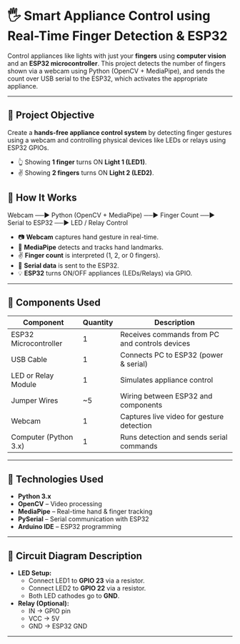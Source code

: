 # 🖐️ Smart Appliance Control using Real-Time Finger Detection & ESP32

Control appliances like lights  with just your **fingers** using **computer vision** and an **ESP32 microcontroller**. This project detects the number of fingers shown via a webcam using Python (OpenCV + MediaPipe), and sends the count over USB serial to the ESP32, which activates the appropriate appliance.

---

## 🎯 Project Objective

Create a **hands-free appliance control system** by detecting finger gestures using a webcam and controlling physical devices like LEDs or relays using ESP32 GPIOs.
- 👆 Showing **1 finger** turns ON **Light 1 (LED1)**.
- ✌️ Showing **2 fingers** turns ON **Light 2 (LED2)**.


## 📸 How It Works

Webcam ──▶ Python (OpenCV + MediaPipe) ──▶ Finger Count ──▶ Serial to ESP32 ──▶ LED / Relay Control
- 📷 **Webcam** captures hand gesture in real-time.
- 🧠 **MediaPipe** detects and tracks hand landmarks.
- ✌️ **Finger count** is interpreted (1, 2, or 0 fingers).
- 🔁 **Serial data** is sent to the ESP32.
- 💡 **ESP32** turns ON/OFF appliances (LEDs/Relays) via GPIO.

---

## 🧰 Components Used

| Component              | Quantity | Description                                     |
|------------------------|----------|-------------------------------------------------|
| ESP32 Microcontroller  | 1        | Receives commands from PC and controls devices |
| USB Cable              | 1        | Connects PC to ESP32 (power & serial)          |
| LED or Relay Module    | 1        | Simulates appliance control                    |
| Jumper Wires           | ~5       | Wiring between ESP32 and components            |
| Webcam                 | 1        | Captures live video for gesture detection      |
| Computer (Python 3.x)  | 1        | Runs detection and sends serial commands       |

---

## 🧠 Technologies Used

- **Python 3.x**
- **OpenCV** – Video processing
- **MediaPipe** – Real-time hand & finger tracking
- **PySerial** – Serial communication with ESP32
- **Arduino IDE** – ESP32 programming

---

## 🔌 Circuit Diagram Description

- **LED Setup:**
  - Connect LED1 to **GPIO 23** via a resistor.
  - Connect LED2 to **GPIO 22** via a resistor.
  - Both LED cathodes go to **GND**.
- **Relay (Optional):**
  - IN → GPIO pin
  - VCC → 5V
  - GND → ESP32 GND

---



